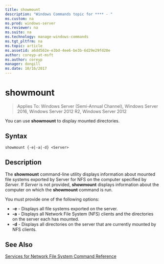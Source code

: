 ```yaml
---
title: showmount
description: "Windows Commands topic for **** - "
ms.custom: na
ms.prod: windows-server
ms.reviewer: na
ms.suite: na
ms.technology: manage-windows-commands
ms.tgt_pltfrm: na
ms.topic: article
ms.assetid: a6dd562e-e3bd-4ee6-be3b-6d29e29fd20e
author: coreyp-at-msft
ms.author: coreyp
manager: dongill
ms.date: 10/16/2017
---
```

# showmount

>Applies To: Windows Server (Semi-Annual Channel), Windows Server 2016, Windows Server 2012 R2, Windows Server 2012

You can use **showmount** to display mounted directories.  
  
## Syntax  
```
showmount {-e|-a|-d} <Server>  
```

## Description  
The **showmount** command\-line utility displays information about mounted file systems exported by Server for NFS on the computer specified by *Server*. If *Server* is not provided, **showmount** displays information about the computer on which the **showmount** command is run.  
  
You must provide one of the following options:  
  
- **\-e** - Displays all file systems exported on the server.  
- **\-a** - Displays all Network File System \(NFS\) clients and the directories on the server each has mounted.  
- **\-d** - Displays all directories on the server that are currently mounted by NFS clients.  
  
## See Also  
[Services for Network File System Command Reference](services-for-network-file-system-command-reference.md)  